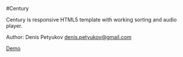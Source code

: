 #Century

Century is responsive HTML5 template with working sorting and audio player.

Author: Denis Petyukov <denis.petyukov@gmail.com>

[Demo](http//githubprofile.github.com/century)
